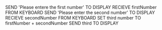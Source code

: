SEND 'Please entere the first number' TO DISPLAY
RECIEVE firstNumber FROM KEYBOARD
SEND 'Please enter the second number' TO DISPLAY
RECIEVE secondNumber FROM KEYBOARD
SET third number TO firstNumber + secondNumber
SEND third TO DISPLAY
